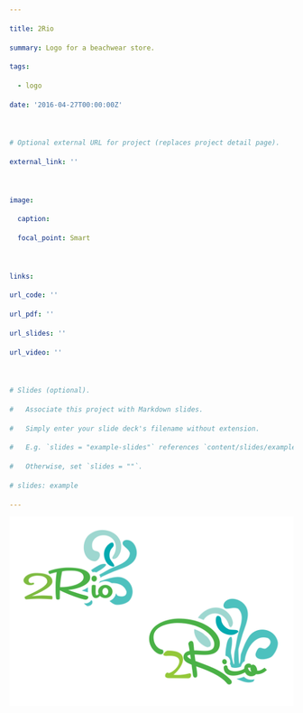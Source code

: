 ```yaml
---

title: 2Rio

summary: Logo for a beachwear store.

tags:

  - logo

date: '2016-04-27T00:00:00Z'



# Optional external URL for project (replaces project detail page).

external_link: ''



image:

  caption:

  focal_point: Smart



links:

url_code: ''

url_pdf: ''

url_slides: ''

url_video: ''



# Slides (optional).

#   Associate this project with Markdown slides.

#   Simply enter your slide deck's filename without extension.

#   E.g. `slides = "example-slides"` references `content/slides/example-slides.md`.

#   Otherwise, set `slides = ""`.

# slides: example

---
```


![Final design and alternative version of the 2Rio logo](2riologos.png "Final design and alternative version.")
